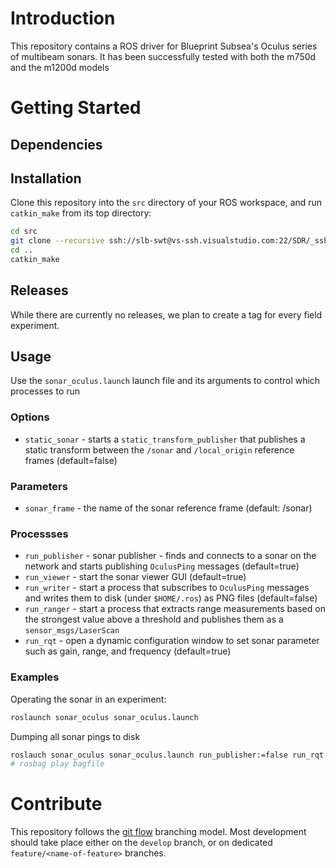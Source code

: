 # Introduction

This repository contains a ROS driver for Blueprint Subsea's Oculus series of multibeam sonars. It has been successfully tested with both the m750d and the m1200d models

# Getting Started

## Dependencies

## Installation

Clone this repository into the `src` directory of your ROS workspace, and run `catkin_make` from its top directory:

```sh
cd src
git clone --recursive ssh://slb-swt@vs-ssh.visualstudio.com:22/SDR/_ssh/sonar_oculus
cd ..
catkin_make
```

## Releases

While there are currently no releases, we plan to create a tag for every field experiment.


## Usage

Use the `sonar_oculus.launch` launch file and its arguments to control which processes to run

### Options
 * `static_sonar` - starts a `static_transform_publisher` that publishes a static transform between the `/sonar` and `/local_origin` reference frames (default=false)

### Parameters
 * `sonar_frame` - the name of the sonar reference frame (default: /sonar)

### Processses

 * `run_publisher` - sonar publisher - finds and connects to a sonar on the network and starts publishing `OculusPing` messages (default=true)
 * `run_viewer` - start the sonar viewer GUI (default=true)
 * `run_writer` - start a process that subscribes to `OculusPing`  messages and writes them to disk (under `$HOME/.ros`) as PNG files (default=false)
 * `run_ranger` - start a process that extracts range measurements based on the strongest value above a threshold and publishes them as a `sensor_msgs/LaserScan`
 * `run_rqt` - open a dynamic configuration window to set sonar parameter such as gain, range, and frequency (default=true)
 

### Examples

Operating the sonar in an experiment:

```sh
roslaunch sonar_oculus sonar_oculus.launch 
```

Dumping all sonar pings to disk

```sh
roslauch sonar_oculus sonar_oculus.launch run_publisher:=false run_rqt:=false run_writer:=true
# rosbag play bagfile
```

# Contribute

This repository follows the [git flow](https://nvie.com/posts/a-successful-git-branching-model/) branching model. Most development should take place either on the `develop` branch, or on dedicated `feature/<name-of-feature>` branches.
